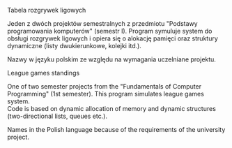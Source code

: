 Tabela rozgrywek ligowych

Jeden z dwóch projektów semestralnych z przedmiotu "Podstawy programowania komputerów" (semestr I). Program symuluje system do obsługi rozgrywek ligowych i opiera się o alokację pamięci oraz struktury dynamiczne (listy dwukierunkowe, kolejki itd.).

Nazwy w języku polskim ze względu na wymagania uczelniane projektu.

League games standings

One of two semester projects from the "Fundamentals of Computer Programming" (1st semester). This program simulates league games system.  
Code is based on dynamic allocation of memory and dynamic structures (two-directional lists, queues etc.).

Names in the Polish language because of the requirements of the university project.  
